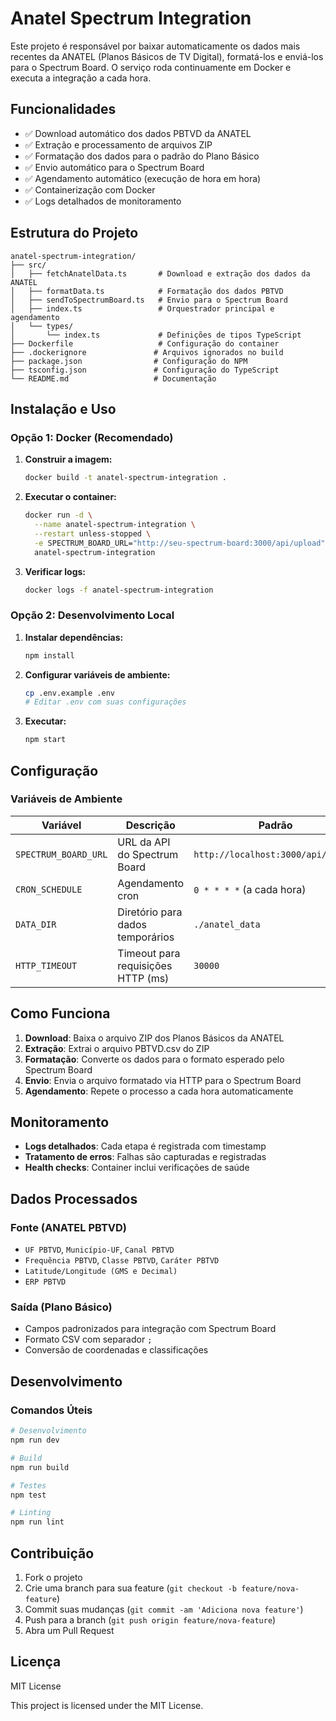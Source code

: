 # Anatel Spectrum Integration

Este projeto é responsável por baixar automaticamente os dados mais recentes da ANATEL (Planos Básicos de TV Digital), formatá-los e enviá-los para o Spectrum Board. O serviço roda continuamente em Docker e executa a integração a cada hora.

## Funcionalidades

- ✅ Download automático dos dados PBTVD da ANATEL
- ✅ Extração e processamento de arquivos ZIP
- ✅ Formatação dos dados para o padrão do Plano Básico
- ✅ Envio automático para o Spectrum Board
- ✅ Agendamento automático (execução de hora em hora)
- ✅ Containerização com Docker
- ✅ Logs detalhados de monitoramento

## Estrutura do Projeto

```
anatel-spectrum-integration/
├── src/
│   ├── fetchAnatelData.ts       # Download e extração dos dados da ANATEL
│   ├── formatData.ts            # Formatação dos dados PBTVD
│   ├── sendToSpectrumBoard.ts   # Envio para o Spectrum Board
│   ├── index.ts                 # Orquestrador principal e agendamento
│   └── types/
│       └── index.ts             # Definições de tipos TypeScript
├── Dockerfile                   # Configuração do container
├── .dockerignore               # Arquivos ignorados no build
├── package.json                # Configuração do NPM
├── tsconfig.json               # Configuração do TypeScript
└── README.md                   # Documentação
```

## Instalação e Uso

### Opção 1: Docker (Recomendado)

1. **Construir a imagem:**
   ```bash
   docker build -t anatel-spectrum-integration .
   ```

2. **Executar o container:**
   ```bash
   docker run -d \
     --name anatel-spectrum-integration \
     --restart unless-stopped \
     -e SPECTRUM_BOARD_URL="http://seu-spectrum-board:3000/api/upload" \
     anatel-spectrum-integration
   ```

3. **Verificar logs:**
   ```bash
   docker logs -f anatel-spectrum-integration
   ```

### Opção 2: Desenvolvimento Local

1. **Instalar dependências:**
   ```bash
   npm install
   ```

2. **Configurar variáveis de ambiente:**
   ```bash
   cp .env.example .env
   # Editar .env com suas configurações
   ```

3. **Executar:**
   ```bash
   npm start
   ```

## Configuração

### Variáveis de Ambiente

| Variável | Descrição | Padrão |
|----------|-----------|---------|
| `SPECTRUM_BOARD_URL` | URL da API do Spectrum Board | `http://localhost:3000/api/upload` |
| `CRON_SCHEDULE` | Agendamento cron | `0 * * * *` (a cada hora) |
| `DATA_DIR` | Diretório para dados temporários | `./anatel_data` |
| `HTTP_TIMEOUT` | Timeout para requisições HTTP (ms) | `30000` |

## Como Funciona

1. **Download**: Baixa o arquivo ZIP dos Planos Básicos da ANATEL
2. **Extração**: Extrai o arquivo PBTVD.csv do ZIP
3. **Formatação**: Converte os dados para o formato esperado pelo Spectrum Board
4. **Envio**: Envia o arquivo formatado via HTTP para o Spectrum Board
5. **Agendamento**: Repete o processo a cada hora automaticamente

## Monitoramento

- **Logs detalhados**: Cada etapa é registrada com timestamp
- **Tratamento de erros**: Falhas são capturadas e registradas
- **Health checks**: Container inclui verificações de saúde

## Dados Processados

### Fonte (ANATEL PBTVD)
- `UF PBTVD`, `Município-UF`, `Canal PBTVD`
- `Frequência PBTVD`, `Classe PBTVD`, `Caráter PBTVD`
- `Latitude/Longitude (GMS e Decimal)`
- `ERP PBTVD`

### Saída (Plano Básico)
- Campos padronizados para integração com Spectrum Board
- Formato CSV com separador `;`
- Conversão de coordenadas e classificações

## Desenvolvimento

### Comandos Úteis

```bash
# Desenvolvimento
npm run dev

# Build
npm run build

# Testes
npm test

# Linting
npm run lint
```

## Contribuição

1. Fork o projeto
2. Crie uma branch para sua feature (`git checkout -b feature/nova-feature`)
3. Commit suas mudanças (`git commit -am 'Adiciona nova feature'`)
4. Push para a branch (`git push origin feature/nova-feature`)
5. Abra um Pull Request

## Licença

MIT License

This project is licensed under the MIT License.